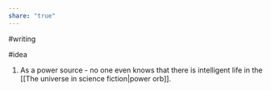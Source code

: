 ```yaml
---
share: "true"
---
```


#writing 

#idea
1. As a power source - no one even knows that there is intelligent life in the [[The universe in science fiction|power orb]]. 